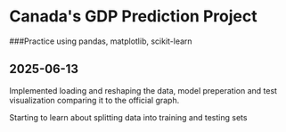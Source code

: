 # Canada's GDP Prediction Project

###Practice using pandas, matplotlib, scikit-learn

## 2025-06-13

Implemented loading and reshaping the data, model preperation and test visualization comparing it to the official graph.

Starting to learn about splitting data into training and testing sets
